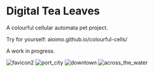 # Digital Tea Leaves

A colourful cellular automata pet project.

Try for yourself: aioimo.github.io/colourful-cells/

A work in progress.

![favicon2](https://user-images.githubusercontent.com/24706154/135716685-3f3a1603-565f-426e-8669-bee9ddecb04b.png)
![port_city](https://user-images.githubusercontent.com/24706154/135716691-4ada1c57-afa7-4378-b8b3-7b1ef7373de6.png)
![downtown](https://user-images.githubusercontent.com/24706154/135716696-b155c9de-ea76-4efc-8bbc-076907b00c4d.png)
![across_the_water](https://user-images.githubusercontent.com/24706154/135716705-d00d1378-cdce-42fd-93cb-c15d5fdb7a5b.png)
